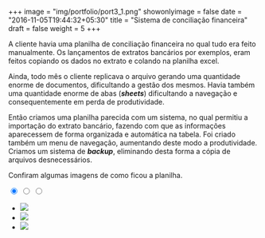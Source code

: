 +++
image = "img/portfolio/port3_1.png"
showonlyimage = false
date = "2016-11-05T19:44:32+05:30"
title = "Sistema de conciliação financeira"
draft = false
weight = 5
+++

A cliente havia uma planilha de conciliação financeira no qual tudo era feito manualmente. Os lançamentos de extratos bancários por exemplos, eram feitos copiando os dados no extrato e colando na planilha excel.
<!--more-->

Ainda, todo mês o cliente replicava o arquivo gerando uma quantidade enorme de documentos, dificultando a gestão dos mesmos. Havia também uma quantidade enorme de abas (___sheets___)  dificultando a navegação e consequentemente em perda de produtividade.

Então criamos uma planilha parecida com um sistema, no qual permitiu a importação do extrato bancário, fazendo com que as informações aparecessem de forma organizada e automática na tabela. Foi criado também um menu de navegação, aumentando deste modo a produtividade. Criamos um sistema de ___backup___, eliminando desta forma a cópia de arquivos desnecessários. 

Confiram algumas imagens de como ficou a planilha.

<div>
  <input type="radio" class="slide-controller3" name="slide" checked />
  <input type="radio" class="slide-controller3" name="slide" />
  <input type="radio" class="slide-controller3" name="slide" />
  
  <div class="slide-show" >
    <ul class="slides-list3" >
      <li class="slide" >
        <img src="/portfolio/imgport3/port3_1.png" />
      </li>
      <li class="slide" >
        <img src="/portfolio/imgport3/port3_2.png" />
      </li>
      <li class="slide" >
        <img src="/portfolio/imgport3/port3_3.png"/>
      </li>
    </ul>
  </div>
</div>
